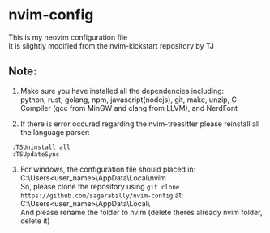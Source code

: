 # nvim-config  
This is my neovim configuration file  
It is slightly modified from the nvim-kickstart repository by TJ  

## Note:  
1. Make sure you have installed all the dependencies including:  
   python, rust, golang, npm, javascript(nodejs), git, make, unzip, C Compiler (gcc from MinGW and clang from LLVM), and NerdFont  

2. If there is error occured regarding the nvim-treesitter please reinstall all the language parser:
  ```neovim
   :TSUninstall all  
   :TSUpdateSync  
  ```  

3. For windows, the configuration file should placed in:  
    C:\Users\<user_name>\AppData\Local\nvim  
  So, please clone the repository using ```git clone https://github.com/sagarabilly/nvim-config``` at:  
    C:\Users\<user_name>\AppData\Local\  
   And please rename the folder to nvim (delete theres already nvim folder, delete it)  

